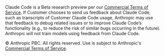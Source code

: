 Claude Code is a Beta research preview per our [Commercial Terms of Service](https://www.anthropic.com/legal/commercial-terms). If Customer chooses to send us feedback about Claude Code, such as transcripts of Customer Claude Code usage, Anthropic may use that feedback to debug related issues or to improve Claude Code’s functionality (e.g., to reduce the risk of similar bugs occurring in the future). Anthropic will not train models using feedback from Claude Code.

© Anthropic PBC. All rights reserved. Use is subject to Anthropic's [Commercial Terms of Service](https://www.anthropic.com/legal/commercial-terms).
